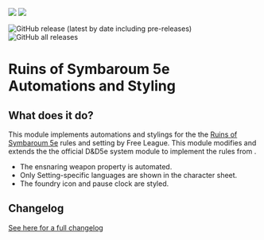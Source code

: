 <img src="https://img.shields.io/endpoint?url=https://foundryshields.com/version?url=https://raw.githubusercontent.com/dirusulixes/ros5e/dev/module.json"> <img src="https://img.shields.io/endpoint?url=https%3A%2F%2Ffoundryshields.com%2Fsystem%3FnameType%3Dfoundry%26url%3Dhttps%3A%2F%2Fraw.githubusercontent.com%2Fdirusulixes%2Fros5e%2Fdev%2Fmodule.json&style=flat-square">

![GitHub release (latest by date including pre-releases)](https://img.shields.io/github/v/release/dirusulixes/ros5e?include_prereleases&style=flat-square) ![GitHub all releases](https://img.shields.io/github/downloads/dirusulixes/ros5e/total?style=flat-square)
# Ruins of Symbaroum 5e Automations and Styling

## What does it do?
This module implements automations and stylings for the the [Ruins of Symbaroum 5e](https://www.kickstarter.com/projects/1192053011/ruins-of-symbaroum-for-5e/description) rules and setting by Free League.
This module modifies and extends the the official D&D5e system module to implement the rules from  .

- The ensnaring weapon property is automated.
- Only Setting-specific languages are shown in the character sheet.
- The foundry icon and pause clock are styled.

## Changelog
[See here for a full changelog](./CHANGELOG.md)